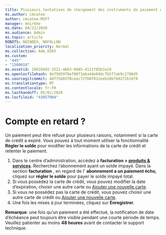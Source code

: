 ```yaml
---
title: Plusieurs tentatives de chargement des instruments de paiement en ligne
ms.author: cmcatee
author: cmcatee-MSFT
manager: mnirkhe
ms.date: 04/21/2020
ms.audience: Admin
ms.topic: article
ROBOTS: NOINDEX, NOFOLLOW
localization_priority: Normal
ms.collection: Adm_O365
ms.custom:
- "445"
- "1500018"
ms.assetid: 29635602-3521-4663-9d85-d111f85b3a19
ms.openlocfilehash: 9e7505978ef80f3aba44e69dc7b5f7ab9c1780d5
ms.sourcegitcommit: 4df75b03f8ceac72f68f012eeb28b78d2f2616f8
ms.translationtype: MT
ms.contentlocale: fr-FR
ms.lasthandoff: 05/01/2020
ms.locfileid: "43957904"
---
```

# <a name="past-due-account"></a>Compte en retard ?

Un paiement peut être refusé pour plusieurs raisons, notamment si la carte de crédit a expiré. Vous pouvez à tout moment utiliser la fonctionnalité **Régler le solde** pour modifier les informations de la carte de crédit et retenter le paiement.

1. Dans le centre d’administration, accédez à **facturation > [produits & services](https://go.microsoft.com/fwlink/p/?linkid=842054)**.
Recherchez l’abonnement ayant un solde impayé. Dans la section **facturation** , en regard de l' **abonnement a un paiement échu**, cliquez sur **régler le solde** pour payer le solde impayé total.
2. Si vous possédez la carte de crédit, vous pouvez modifier la date d’expiration, choisir une autre carte ou [Ajouter une nouvelle carte](https://docs.microsoft.com/microsoft-365/commerce/billing-and-payments/add-update-or-remove-credit-card-or-bank-account?view=o365-worldwide).
3. Si vous ne possédez pas la carte de crédit, vous pouvez choisir une autre carte de crédit ou [Ajouter une nouvelle carte](https://docs.microsoft.com/microsoft-365/commerce/billing-and-payments/add-update-or-remove-credit-card-or-bank-account?view=o365-worldwide).
4. Une fois les mises à jour terminées, cliquez sur **Enregistrer**.

**Remarque**: une fois qu’un paiement a été effectué, la notification de date d’échéance peut toujours être visible pendant une courte période de temps. Veuillez patienter au moins **48 heures** avant de contacter le support technique.
